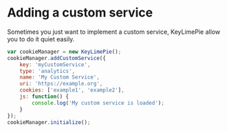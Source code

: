 # Adding a custom service

Sometimes you just want to implement a custom service, KeyLimePie allow you to do it quiet easily.

```js
var cookieManager = new KeyLimePie();
cookieManager.addCustomService({
    key: 'myCustomService',
    type: 'analytics',
    name: 'My Custom Service',
    uri: 'https://example.org',
    cookies: ['example1', 'example2'],
    js: function() {
        console.log('My custom service is loaded');
    }
});
cookieManager.initialize();
```
